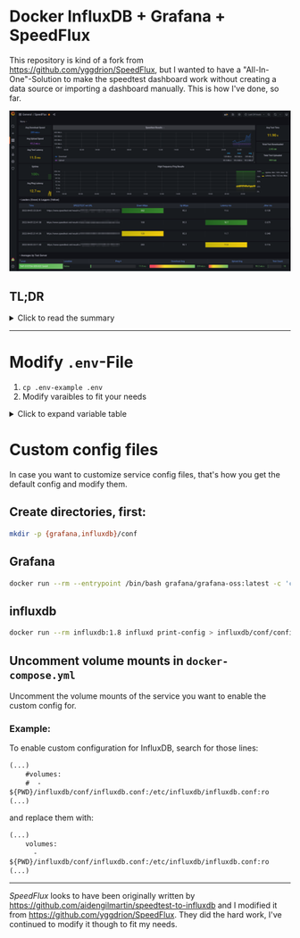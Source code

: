 # Docker InfluxDB + Grafana + SpeedFlux
This repository is kind of a fork from https://github.com/yggdrion/SpeedFlux, but I wanted to have a "All-In-One"-Solution to make the speedtest dashboard work without creating a data source or importing a dashboard manually.
This is how I've done, so far.

![./assets/speedfluxstack-dashboard.png](./assets/speedfluxstack-dashboard.png)

## TL;DR

<details><summary>Click to read the summary</summary>

1. Install [Docker](https://docs.docker.com/get-docker/) and [Docker-Compose](https://docs.docker.com/compose/install/)
1. Clone this repository
1. Rename or copy `.env-example` as `.env` and update values to fit your needs
1. Start stack via `docker-compose up -d`
1. Visit `${GRAFANA_HOST_IP}:3000` and log in using `${GRAFANA_ADMIN_USER}` and `${GRAFANA_ADMIN_PASSWORD}`
1. Watch your speedtest results on your new Dashboard **SpeedFlux**
</details>

---

# Modify `.env`-File
1. `cp .env-example .env`
1. Modify varaibles to fit your needs

<details><summary>Click to expand variable table</summary>

|Variable Name|Description|Default|
|---|---|---|
INFLUXDB_REPORTING_DISABLED|Disables temeletry|true
INFLUXDB_RETENTION_ENABLED|Enforces disabling retention periods due to errors if enabled|false
INFLUXDB_PROTOCOLL||http
INFLUXDB_IP||influxdb
INFLUXDB_PORT||8086
INFLUXDB_ADMIN_USER||adminusername
INFLUXDB_ADMIN_PASSWORD||adminpassword
INFLUXDB_USER||username
INFLUXDB_USER_PASSWORD||password
INFLUXDB_DB||speedflux
GRAFANA_ADMIN_USER||adminusername
GRAFANA_ADMIN_PASSWORD||adminpassword
GF_DATASOURCE_INFLUXDB_NAME|Used for Grafana Provisioning|SpeedfluxDB_v1
NAMESPACE||None
INFLUXDB_TAGS|Gather all data|'*'
SPEEDTEST_INTERVAL||15
PING_INTERVAL||60 
PING_TARGETS||1.1.1.1, 8.8.8.8
LOG_TYPE||info
</details>

# Custom config files
In case you want to customize service config files, that's how you get the default config and modify them.

## Create directories, first:
```sh
mkdir -p {grafana,influxdb}/conf
```
## Grafana
```sh
docker run --rm --entrypoint /bin/bash grafana/grafana-oss:latest -c 'cat $GF_PATHS_CONFIG' > ./grafana/conf/grafana.ini
```
## influxdb
```sh
docker run --rm influxdb:1.8 influxd print-config > influxdb/conf/config.yml
```

## Uncomment volume mounts in `docker-compose.yml`
Uncomment the volume mounts of the service you want to enable the custom config for.

### Example:
To enable custom configuration for InfluxDB, search for those lines:
```
(...)
    #volumes:
    #  - ${PWD}/influxdb/conf/influxdb.conf:/etc/influxdb/influxdb.conf:ro
(...)
```
and replace them with:
```
(...)
    volumes:
      - ${PWD}/influxdb/conf/influxdb.conf:/etc/influxdb/influxdb.conf:ro
(...)
```
---

*SpeedFlux* looks to have been originally written by https://github.com/aidengilmartin/speedtest-to-influxdb and I modified it from https://github.com/yggdrion/SpeedFlux. They did the hard work, I've continued to modify it though to fit my needs.
